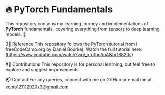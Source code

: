 # 🔥 PyTorch Fundamentals  

This repository contains my learning journey and implementations of **PyTorch** fundamentals, covering everything from tensors to deep learning models. 🚀  

3📖 Reference
This repository follows the PyTorch tutorial from [
freeCodeCamp.org
 by  Daniel Bourke).
Watch the full tutorial here: (https://www.youtube.com/watch?v=V_xro1bcAuA&t=18820s)


#📌 Contributions
This repository is for personal learning, but feel free to explore and suggest improvements

📬 Contact
For any queries, connect with me on GitHub or email me at vemo121112920x3@gmail.com.
